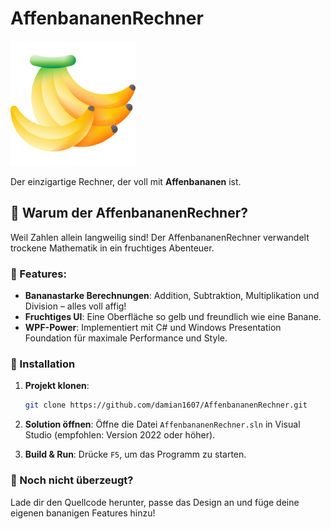 # AffenbananenRechner

<img src="https://raw.githubusercontent.com/damian1607/AffenbananenRechner/refs/heads/main/Images/banana.png" alt="Banane" width="200"/>

Der einzigartige Rechner, der voll mit **Affenbananen** ist.

## 🥳 Warum der AffenbananenRechner?

Weil Zahlen allein langweilig sind! Der AffenbananenRechner verwandelt trockene Mathematik in ein fruchtiges Abenteuer.

### 🎉 Features:

- **Bananastarke Berechnungen**: Addition, Subtraktion, Multiplikation und Division – alles voll affig!
- **Fruchtiges UI**: Eine Oberfläche so gelb und freundlich wie eine Banane.
- **WPF-Power**: Implementiert mit C# und Windows Presentation Foundation für maximale Performance und Style.

### 🚀 Installation

1. **Projekt klonen**:
    
    ```bash
    git clone https://github.com/damian1607/AffenbananenRechner.git
    ```
    
2. **Solution öffnen**: Öffne die Datei `AffenbananenRechner.sln` in Visual Studio (empfohlen: Version 2022 oder höher).
3. **Build & Run**: Drücke `F5`, um das Programm zu starten.

### 🌟 Noch nicht überzeugt?

Lade dir den Quellcode herunter, passe das Design an und füge deine eigenen bananigen Features hinzu!